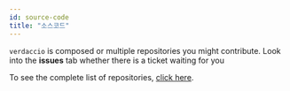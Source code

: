 ```yaml
---
id: source-code
title: "소스코드"
---
```

`verdaccio` is composed or multiple repositories you might contribute. Look into the **issues** tab whether there is a ticket waiting for you 

To see the complete list of repositories, [click here](https://github.com/verdaccio/verdaccio/wiki/Repositories).
